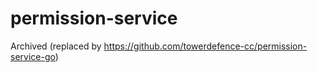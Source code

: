 # permission-service

Archived (replaced by https://github.com/towerdefence-cc/permission-service-go)
